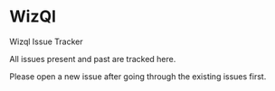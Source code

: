 # WizQl
Wizql Issue Tracker


All issues present and past are tracked here.

Please open a new issue after going through the existing issues first.